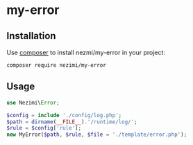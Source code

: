my-error
====

## Installation

Use [composer](http://getcomposer.org) to install nezmi/my-error in your project:
```
composer require nezimi/my-error
```


## Usage
```php
use Nezimi\Error;

$config = include './config/log.php';
$path = dirname(__FILE__).'/runtime/log/';
$rule = $config['rule'];
new MyError($path, $rule, $file = './template/error.php');
```

